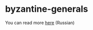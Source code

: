 # byzantine-generals
You can read more [here](https://docs.google.com/document/d/1RKH2jFwYc7PjEWt15JvpLkONBEXMFzXT20MkZbuy7LA/edit?usp=sharing) (Russian)
